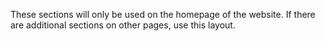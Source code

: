 These sections will only be used on the homepage of the website. If there are additional sections on other pages, use this layout. 
